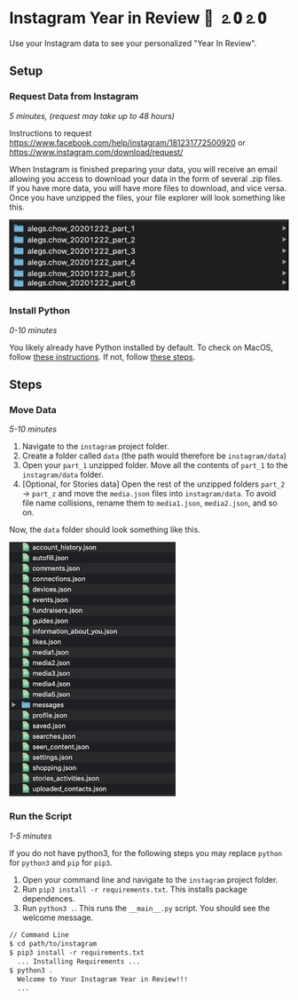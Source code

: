 # Instagram Year in Review 🥳 ⒉𝟎⒉𝟎

Use your Instagram data to see your personalized "Year In Review".

## Setup

### Request Data from Instagram

_5 minutes, (request may take up to 48 hours)_

Instructions to request https://www.facebook.com/help/instagram/181231772500920 or https://www.instagram.com/download/request/

When Instagram is finished preparing your data, you will receive an email allowing you access to download your data in the form of several .zip files. If you have more data, you will have more files to download, and vice versa. Once you have unzipped the files, your file explorer will look something like this.

![Unzipped files](images/unzipped_data.png)

### Install Python

_0-10 minutes_

You likely already have Python installed by default. To check on MacOS, follow [these instructions](https://realpython.com/installing-python/#how-to-check-your-python-version-on-a-mac).
If not, follow [these steps](https://realpython.com/installing-python/).

## Steps

### Move Data

_5-10 minutes_

1. Navigate to the `instagram` project folder.
2. Create a folder called `data` (the path would therefore be `instagram/data`)
3. Open your `part_1` unzipped folder. Move all the contents of `part_1` to the `instagram/data` folder.
4. [Optional, for Stories data] Open the rest of the unzipped folders `part_2` -> `part_z` and move the `media.json` files into `instagram/data`. To avoid file name collisions, rename them to `media1.json`, `media2.json`, and so on.

Now, the `data` folder should look something like this. 

![instagram/data folder](images/instagram_data.png)

### Run the Script

_1-5 minutes_

If you do not have python3, for the following steps you may replace `python` for `python3` and `pip` for `pip3`.

1. Open your command line and navigate to the `instagram` project folder.
2. Run `pip3 install -r requirements.txt`. This installs package dependences.
3. Run `python3 .`. This runs the `__main__.py` script. You should see the welcome message.

```
// Command Line
$ cd path/to/instagram
$ pip3 install -r requirements.txt
  ... Installing Requirements ...
$ python3 .
  Welcome to Your Instagram Year in Review!!!
  ...
```
